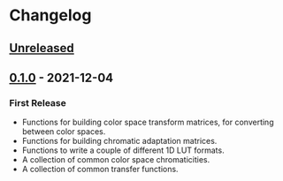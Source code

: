 # Changelog


## [Unreleased]


## [0.1.0] - 2021-12-04

### First Release

- Functions for building color space transform matrices, for converting between color spaces.
- Functions for building chromatic adaptation matrices.
- Functions to write a couple of different 1D LUT formats.
- A collection of common color space chromaticities.
- A collection of common transfer functions.


[Unreleased]: https://github.com/cessen/kioku/compare/v0.1.0...HEAD
[0.1.0]: https://github.com/cessen/kioku/releases/tag/v0.1.0
